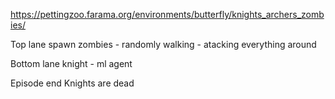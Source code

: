 https://pettingzoo.farama.org/environments/butterfly/knights_archers_zombies/


Top lane spawn
 zombies - randomly walking - atacking everything around

Bottom lane 
knight - ml agent


Episode end
Knights are dead
